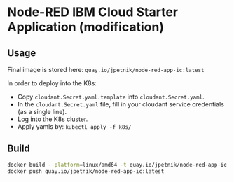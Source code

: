 # Node-RED IBM Cloud Starter Application (modification)

## Usage

Final image is stored here: `quay.io/jpetnik/node-red-app-ic:latest`

In order to deploy into the K8s:

- Copy `cloudant.Secret.yaml.template` into `cloudant.Secret.yaml`.
- In the `cloudant.Secret.yaml` file, fill in your cloudant service credentials (as a single line).
- Log into the K8s cluster.
- Apply yamls by: `kubectl apply -f k8s/`

## Build

```bash
docker build --platform=linux/amd64 -t quay.io/jpetnik/node-red-app-ic .
docker push quay.io/jpetnik/node-red-app-ic:latest
```
